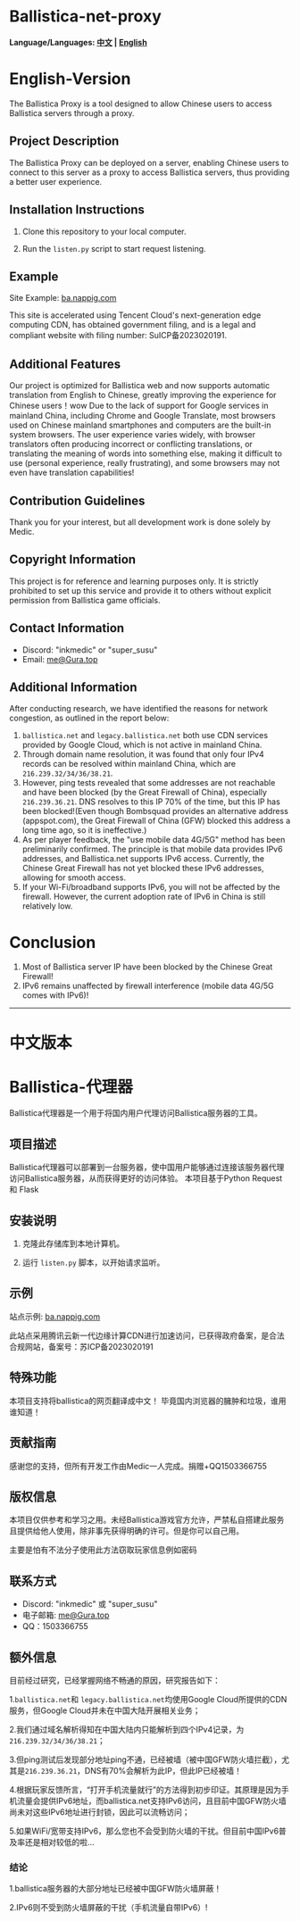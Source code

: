 # Ballistica-net-proxy

**Language/Languages: [中文](#中文版本) | [English](#English-Version)**

# English-Version

The Ballistica Proxy is a tool designed to allow Chinese users to access Ballistica servers through a proxy.

## Project Description

The Ballistica Proxy can be deployed on a server, enabling Chinese users to connect to this server as a proxy to access Ballistica servers, thus providing a better user experience.

## Installation Instructions

1. Clone this repository to your local computer.

2. Run the `listen.py` script to start request listening.

## Example

Site Example: [ba.nappig.com](https://ba.nappig.com)

This site is accelerated using Tencent Cloud's next-generation edge computing CDN, has obtained government filing, and is a legal and compliant website with filing number: SuICP备2023020191.

## Additional Features

Our project is optimized for Ballistica web and now supports automatic translation from English to Chinese, greatly improving the experience for Chinese users！wow
Due to the lack of support for Google services in mainland China, including Chrome and Google Translate, most browsers used on Chinese mainland smartphones and computers are the built-in system browsers. The user experience varies widely, with browser translators often producing incorrect or conflicting translations, or translating the meaning of words into something else, making it difficult to use (personal experience, really frustrating), and some browsers may not even have translation capabilities!

## Contribution Guidelines

Thank you for your interest, but all development work is done solely by Medic.

## Copyright Information

This project is for reference and learning purposes only. It is strictly prohibited to set up this service and provide it to others without explicit permission from Ballistica game officials.

## Contact Information

- Discord: "inkmedic" or "super_susu"
- Email: me@Gura.top

## Additional Information
After conducting research, we have identified the reasons for network congestion, as outlined in the report below:

1. `ballistica.net` and `legacy.ballistica.net` both use CDN services provided by Google Cloud, which is not active in mainland China.
2. Through domain name resolution, it was found that only four IPv4 records can be resolved within mainland China, which are `216.239.32/34/36/38.21`.
3. However, ping tests revealed that some addresses are not reachable and have been blocked (by the Great Firewall of China), especially `216.239.36.21`. DNS resolves to this IP 70% of the time, but this IP has been blocked!(Even though Bombsquad provides an alternative address (appspot.com), the Great Firewall of China (GFW) blocked this address a long time ago, so it is ineffective.)
4. As per player feedback, the "use mobile data 4G/5G" method has been preliminarily confirmed. The principle is that mobile data provides IPv6 addresses, and Ballistica.net supports IPv6 access. Currently, the Chinese Great Firewall has not yet blocked these IPv6 addresses, allowing for smooth access.
5. If your Wi-Fi/broadband supports IPv6, you will not be affected by the firewall. However, the current adoption rate of IPv6 in China is still relatively low.

# Conclusion
1. Most of Ballistica server IP have been blocked by the Chinese Great Firewall!
2. IPv6 remains unaffected by firewall interference (mobile data 4G/5G comes with IPv6)!

---

# 中文版本

# Ballistica-代理器

Ballistica代理器是一个用于将国内用户代理访问Ballistica服务器的工具。

## 项目描述

Ballistica代理器可以部署到一台服务器，使中国用户能够通过连接该服务器代理访问Ballistica服务器，从而获得更好的访问体验。
本项目基于Python Request 和 Flask

## 安装说明

1. 克隆此存储库到本地计算机。

2. 运行 `listen.py` 脚本，以开始请求监听。

## 示例

站点示例: [ba.nappig.com](http://ba.nappig.com)

此站点采用腾讯云新一代边缘计算CDN进行加速访问，已获得政府备案，是合法合规网站，备案号：苏ICP备2023020191

## 特殊功能
本项目支持将ballistica的网页翻译成中文！
毕竟国内浏览器的臃肿和垃圾，谁用谁知道！

## 贡献指南

感谢您的支持，但所有开发工作由Medic一人完成。捐赠+QQ1503366755

## 版权信息

本项目仅供参考和学习之用。未经Ballistica游戏官方允许，严禁私自搭建此服务且提供给他人使用，除非事先获得明确的许可。但是你可以自己用。

主要是怕有不法分子使用此方法窃取玩家信息例如密码

## 联系方式

- Discord: "inkmedic" 或 "super_susu"
- 电子邮箱: me@Gura.top
- QQ：1503366755

## 额外信息
目前经过研究，已经掌握网络不畅通的原因，研究报告如下：

1.`ballistica.net`和 `legacy.ballistica.net`均使用Google Cloud所提供的CDN服务，但Google Cloud并未在中国大陆开展相关业务；

2.我们通过域名解析得知在中国大陆内只能解析到四个IPv4记录，为`216.239.32/34/36/38.21`；

3.但ping测试后发现部分地址ping不通，已经被墙（被中国GFW防火墙拦截），尤其是`216.239.36.21`，DNS有70%会解析为此IP，但此IP已经被墙！

4.根据玩家反馈所言，“打开手机流量就行”的方法得到初步印证。其原理是因为手机流量会提供IPv6地址，而ballistica.net支持IPv6访问，且目前中国GFW防火墙尚未对这些IPv6地址进行封锁，因此可以流畅访问；

5.如果WiFi/宽带支持IPv6，那么您也不会受到防火墙的干扰。但目前中国IPv6普及率还是相对较低的啦...

### 结论
1.ballistica服务器的大部分地址已经被中国GFW防火墙屏蔽！

2.IPv6则不受到防火墙屏蔽的干扰（手机流量自带IPv6）!
